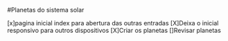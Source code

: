 #Planetas do sistema solar

[x]pagina inicial index para abertura das outras entradas
[X]Deixa o inicial responsivo para outros dispositivos
[X]Criar os planetas
[]Revisar planetas